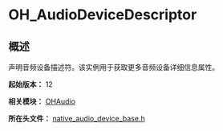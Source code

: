 # OH_AudioDeviceDescriptor

## 概述

声明音频设备描述符。该实例用于获取更多音频设备详细信息属性。

**起始版本：** 12

**相关模块：** [OHAudio](capi-ohaudio.md)

**所在头文件：** [native_audio_device_base.h](capi-native-audio-device-base-h.md)

